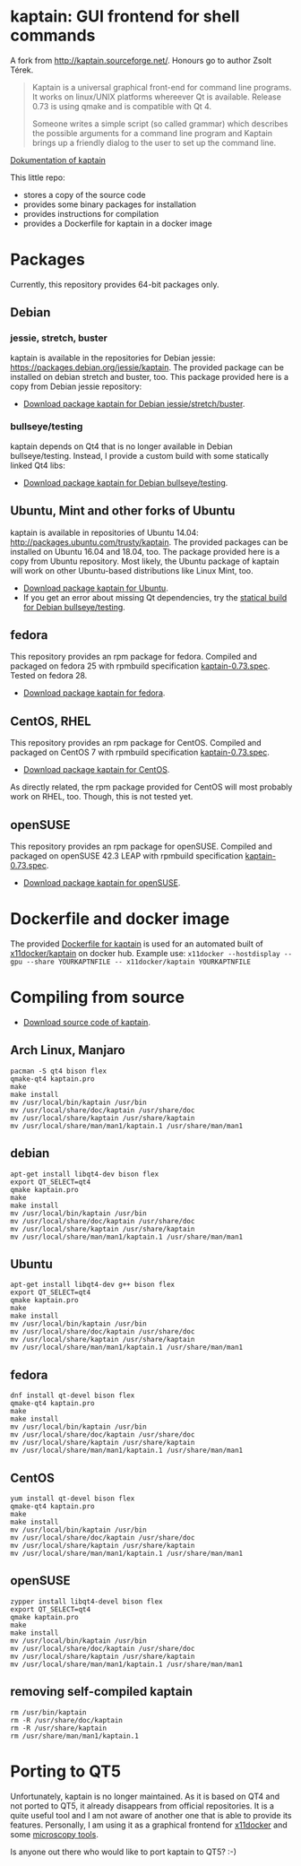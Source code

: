 # kaptain: GUI frontend for shell commands

A fork from http://kaptain.sourceforge.net/. Honours go to author Zsolt Térek.

> Kaptain is a universal graphical front-end for command line programs. It works on linux/UNIX platforms whereever Qt is available. Release 0.73 is using qmake and is compatible with Qt 4.
>
> Someone writes a simple script (so called grammar) which describes the possible arguments for a command line program and Kaptain brings up a friendly dialog to the user to set up the command line.

[Dokumentation of kaptain](http://kaptain.sourceforge.net/docs/kaptain.html)

This little repo: 
 - stores a copy of the source code
 - provides some binary packages for installation
 - provides instructions for compilation
 - provides a Dockerfile for kaptain in a docker image

# Packages
Currently, this repository provides 64-bit packages only.
## Debian
### jessie, stretch, buster
kaptain is available in the repositories for Debian jessie: https://packages.debian.org/jessie/kaptain.
The provided package can be installed on debian stretch and buster, too. This package provided here is a copy from Debian jessie repository: 
 - [Download package kaptain for Debian jessie/stretch/buster](https://github.com/mviereck/kaptain/raw/master/kaptain_0.73-2_amd64_debian.deb).
### bullseye/testing
kaptain depends on Qt4 that is no longer available in Debian bullseye/testing. Instead, I provide a custom build with some statically linked Qt4 libs:
 - [Download package kaptain for Debian bullseye/testing](https://github.com/mviereck/kaptain/raw/master/kaptain_0.73-3-staticqt4_amd64_debian.deb).
## Ubuntu, Mint and other forks of Ubuntu
kaptain is available in repositories of Ubuntu 14.04: http://packages.ubuntu.com/trusty/kaptain.
The provided packages can be installed on Ubuntu 16.04 and 18.04, too. The package provided here is a copy from Ubuntu repository.
Most likely, the Ubuntu package of kaptain will work on other Ubuntu-based distributions like Linux Mint, too.
 - [Download package kaptain for Ubuntu](https://github.com/mviereck/kaptain/raw/master/kaptain_0.73-1_amd64_ubuntu.deb).
 - If you get an error about missing Qt dependencies, try the [statical build for Debian bullseye/testing](https://github.com/mviereck/kaptain/raw/master/kaptain_0.73-3-staticqt4_amd64_debian.deb).
## fedora
This repository provides an rpm package for fedora. Compiled and packaged on fedora 25 with rpmbuild specification [kaptain-0.73.spec](https://github.com/mviereck/kaptain/raw/master/kaptain-0.73.spec). Tested on fedora 28.
 - [Download package kaptain for fedora](https://github.com/mviereck/kaptain/raw/master/kaptain-0.73-2.x86_64_fedora.rpm).
## CentOS, RHEL
This repository provides an rpm package for CentOS. Compiled and packaged on CentOS 7 with rpmbuild specification [kaptain-0.73.spec](https://github.com/mviereck/kaptain/raw/master/kaptain-0.73.spec). 
 - [Download package kaptain for CentOS](https://github.com/mviereck/kaptain/raw/master/kaptain-0.73-2.x86_64_centos.rpm).

As directly related, the rpm package provided for CentOS will most probably work on RHEL, too. Though, this is not tested yet.
## openSUSE
This repository provides an rpm package for openSUSE. Compiled and packaged on openSUSE 42.3 LEAP with rpmbuild specification [kaptain-0.73.spec](https://github.com/mviereck/kaptain/raw/master/kaptain-0.73.spec). 
 - [Download package kaptain for openSUSE](https://github.com/mviereck/kaptain/raw/master/kaptain-0.73-2.x86_64_opensuse.rpm).

# Dockerfile and docker image
The provided [Dockerfile for kaptain](https://github.com/mviereck/kaptain/raw/master/Dockerfile) is used for an automated built of [x11docker/kaptain](https://hub.docker.com/r/x11docker/kaptain/) on docker hub. Example use: `x11docker --hostdisplay --gpu --share YOURKAPTNFILE -- x11docker/kaptain YOURKAPTNFILE`

# Compiling from source
 - [Download source code of kaptain](https://github.com/mviereck/kaptain/raw/master/kaptain-0.73.tgz).

## Arch Linux, Manjaro
```
pacman -S qt4 bison flex
qmake-qt4 kaptain.pro
make
make install
mv /usr/local/bin/kaptain /usr/bin
mv /usr/local/share/doc/kaptain /usr/share/doc
mv /usr/local/share/kaptain /usr/share/kaptain
mv /usr/local/share/man/man1/kaptain.1 /usr/share/man/man1
```
## debian
```
apt-get install libqt4-dev bison flex
export QT_SELECT=qt4
qmake kaptain.pro
make
make install
mv /usr/local/bin/kaptain /usr/bin
mv /usr/local/share/doc/kaptain /usr/share/doc
mv /usr/local/share/kaptain /usr/share/kaptain
mv /usr/local/share/man/man1/kaptain.1 /usr/share/man/man1
```
## Ubuntu
```
apt-get install libqt4-dev g++ bison flex
export QT_SELECT=qt4
qmake kaptain.pro
make
make install
mv /usr/local/bin/kaptain /usr/bin
mv /usr/local/share/doc/kaptain /usr/share/doc
mv /usr/local/share/kaptain /usr/share/kaptain
mv /usr/local/share/man/man1/kaptain.1 /usr/share/man/man1
```
## fedora
```
dnf install qt-devel bison flex
qmake-qt4 kaptain.pro
make
make install
mv /usr/local/bin/kaptain /usr/bin
mv /usr/local/share/doc/kaptain /usr/share/doc
mv /usr/local/share/kaptain /usr/share/kaptain
mv /usr/local/share/man/man1/kaptain.1 /usr/share/man/man1
```
## CentOS
```
yum install qt-devel bison flex
qmake-qt4 kaptain.pro
make
make install
mv /usr/local/bin/kaptain /usr/bin
mv /usr/local/share/doc/kaptain /usr/share/doc
mv /usr/local/share/kaptain /usr/share/kaptain
mv /usr/local/share/man/man1/kaptain.1 /usr/share/man/man1
```
## openSUSE
```
zypper install libqt4-devel bison flex
export QT_SELECT=qt4
qmake kaptain.pro
make
make install
mv /usr/local/bin/kaptain /usr/bin
mv /usr/local/share/doc/kaptain /usr/share/doc
mv /usr/local/share/kaptain /usr/share/kaptain
mv /usr/local/share/man/man1/kaptain.1 /usr/share/man/man1
```
## removing self-compiled kaptain
```
rm /usr/bin/kaptain
rm -R /usr/share/doc/kaptain
rm -R /usr/share/kaptain
rm /usr/share/man/man1/kaptain.1
```
# Porting to QT5
Unfortunately, kaptain is no longer maintained. As it is based on QT4 and not ported to QT5, it already disappears from official repositories. 
It is a quite useful tool and I am not aware of another one that is able to provide its features. 
Personally, I am using it as a graphical frontend for [x11docker](https://github.com/mviereck/x11docker) and some [microscopy tools](https://github.com/mviereck/microscopy-tools).

Is anyone out there who would like to port kaptain to QT5? :-)
